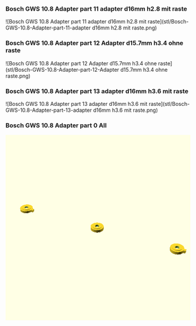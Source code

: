 ### Bosch GWS 10.8 Adapter part 11 adapter d16mm h2.8 mit raste
![Bosch GWS 10.8 Adapter part 11 adapter d16mm h2.8 mit raste](stl/Bosch-GWS-10.8-Adapter-part-11-adapter d16mm h2.8 mit raste.png)

### Bosch GWS 10.8 Adapter part 12 Adapter d15.7mm h3.4 ohne raste
![Bosch GWS 10.8 Adapter part 12 Adapter d15.7mm h3.4 ohne raste](stl/Bosch-GWS-10.8-Adapter-part-12-Adapter d15.7mm h3.4 ohne raste.png)

### Bosch GWS 10.8 Adapter part 13 adapter d16mm h3.6 mit raste
![Bosch GWS 10.8 Adapter part 13 adapter d16mm h3.6 mit raste](stl/Bosch-GWS-10.8-Adapter-part-13-adapter d16mm h3.6 mit raste.png)

### Bosch GWS 10.8 Adapter part 0 All
![Bosch GWS 10.8 Adapter part 0 All](stl/Bosch-GWS-10.8-Adapter-part-0-All.png)

